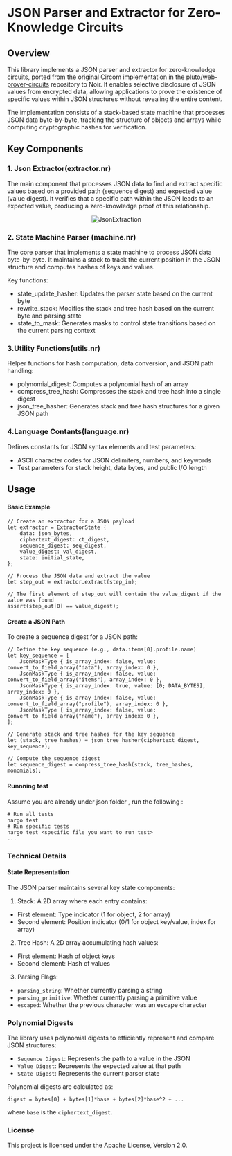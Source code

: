 # JSON Parser and Extractor for Zero-Knowledge Circuits 
## Overview 
This library implements a JSON parser and extractor for zero-knowledge circuits, ported from the original Circom implementation in the [pluto/web-prover-circuits](https://github.com/pluto/web-prover-circuits) repository to Noir. It enables selective disclosure of JSON values from encrypted data, allowing applications to prove the existence of specific values within JSON structures without revealing the entire content.

The implementation consists of a stack-based state machine that processes JSON data byte-by-byte, tracking the structure of objects and arrays while computing cryptographic hashes for verification.

## Key Components
### 1. Json Extractor(extractor.nr)

The main component that processes JSON data to find and extract specific values based on a provided path (sequence digest) and expected value (value digest). It verifies that a specific path within the JSON leads to an expected value, producing a zero-knowledge proof of this relationship.

<div align="center">  
  <img src="image/JsonEextraction.img" alt="JsonExtraction" />  
</div>

### 2. State Machine Parser (machine.nr) 
The core parser that implements a state machine to process JSON data byte-by-byte. It maintains a stack to track the current position in the JSON structure and computes hashes of keys and values.

Key functions: 
- state_update_hasher: Updates the parser state based on the current byte
- rewrite_stack: Modifies the stack and tree hash based on the current byte and parsing state
- state_to_mask: Generates masks to control state transitions based on the current parsing context

### 3.Utility Functions(utils.nr) 
Helper functions for hash computation, data conversion, and JSON path handling:

- polynomial_digest: Computes a polynomial hash of an array
- compress_tree_hash: Compresses the stack and tree hash into a single digest
- json_tree_hasher: Generates stack and tree hash structures for a given JSON path

### 4.Language Contants(language.nr) 
Defines constants for JSON syntax elements and test parameters:

- ASCII character codes for JSON delimiters, numbers, and keywords
- Test parameters for stack height, data bytes, and public I/O length

## Usage 
#### Basic Example 
```noir  
// Create an extractor for a JSON payload  
let extractor = ExtractorState {  
    data: json_bytes,  
    ciphertext_digest: ct_digest,  
    sequence_digest: seq_digest,  
    value_digest: val_digest,  
    state: initial_state,  
};  
  
// Process the JSON data and extract the value  
let step_out = extractor.extract(step_in);  
  
// The first element of step_out will contain the value_digest if the value was found  
assert(step_out[0] == value_digest);
```

#### Create a JSON Path 
To create a sequence digest for a JSON path: 

```noir  
// Define the key sequence (e.g., data.items[0].profile.name)  
let key_sequence = [  
    JsonMaskType { is_array_index: false, value: convert_to_field_array("data"), array_index: 0 },  
    JsonMaskType { is_array_index: false, value: convert_to_field_array("items"), array_index: 0 },  
    JsonMaskType { is_array_index: true, value: [0; DATA_BYTES], array_index: 0 },  
    JsonMaskType { is_array_index: false, value: convert_to_field_array("profile"), array_index: 0 },  
    JsonMaskType { is_array_index: false, value: convert_to_field_array("name"), array_index: 0 },  
];  
  
// Generate stack and tree hashes for the key sequence  
let (stack, tree_hashes) = json_tree_hasher(ciphertext_digest, key_sequence);  
  
// Compute the sequence digest  
let sequence_digest = compress_tree_hash(stack, tree_hashes, monomials);
```
#### Runnning test 
Assume you are already under json folder , run the following :
```
# Run all tests  
nargo test  
# Run specific tests  
nargo test <specific file you want to run test>  
...
```

### Technical Details 
#### State Representation

The JSON parser maintains several key state components: 
1. Stack: A 2D array where each entry contains: 
- First element: Type indicator (1 for object, 2 for array)
- Second element: Position indicator (0/1 for object key/value, index for array)

2. Tree Hash: A 2D array accumulating hash values: 
- First element: Hash of object keys 
- Second element: Hash of values

3. Parsing Flags: 
- `parsing_string`: Whether currently parsing a string 
- `parsing_primitive`: Whether currently parsing a primitive value
- `escaped`: Whether the previous character was an escape character

### Polynomial Digests
The library uses polynomial digests to efficiently represent and compare JSON structures:

- `Sequence Digest`: Represents the path to a value in the JSON
- `Value Digest`: Represents the expected value at that path
- `State Digest`: Represents the current parser state

Polynomial digests are calculated as: 
```
digest = bytes[0] + bytes[1]*base + bytes[2]*base^2 + ...  
```
where `base` is the `ciphertext_digest`.

### License
This project is licensed under the Apache License, Version 2.0.

